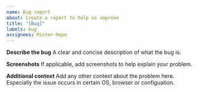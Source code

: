 ```yaml
---
name: Bug report
about: Create a report to help us improve
title: "[Bug]"
labels: bug
assignees: Mister-Hope
---
```


<!-- Make sure you are using the latest version -->

**Describe the bug**
A clear and concise description of what the bug is.

**Screenshots**
If applicable, add screenshots to help explain your problem.

**Additional context**
Add any other context about the problem here. Especially the issue occurs in certain OS, browser or configuation.

<!-- Please be aware that the theme do NOT support IE, and ONLY support LTS version of Node. -->
